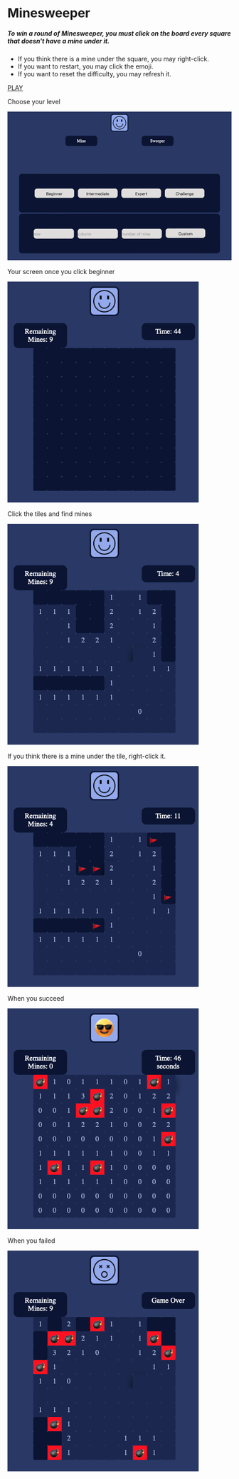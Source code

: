 # Minesweeper

##### To win a round of Minesweeper, you must click on the board every square that doesn't have a mine under it.

* If you think there is a mine under the square, you may right-click.
* If you want to restart, you may click the emoji.
* If you want to reset the difficulty, you may refresh it.


[PLAY](https://henrychung-minesweeper.netlify.app)


Choose your level

![description](description/des1.png)

Your screen once you click beginner

![description](description/des2.png)

Click the tiles and find mines

![description](description/des3.png)

If you think there is a mine under the tile, right-click it.

![description](description/des4.png)

When you succeed

![description](description/des5.png)

When you failed

![description](description/des6.png)

